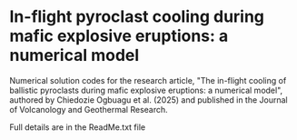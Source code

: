# In-flight pyroclast cooling during mafic explosive eruptions: a numerical model
Numerical solution codes for the research article, "The in-flight cooling of ballistic pyroclasts during mafic explosive eruptions: a numerical model", authored by
Chiedozie Ogbuagu et al. (2025) and published in the Journal of Volcanology and Geothermal Research.

Full details are in the ReadMe.txt file
